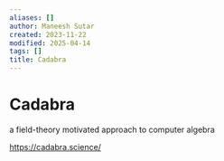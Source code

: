 ```yaml
---
aliases: []
author: Maneesh Sutar
created: 2023-11-22
modified: 2025-04-14
tags: []
title: Cadabra
---
```


# Cadabra

a field-theory motivated approach to computer algebra

<https://cadabra.science/>
